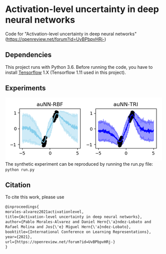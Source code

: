# Activation-level uncertainty in deep neural networks

Code for "Activation-level uncertainty in deep neural networks" (https://openreview.net/forum?id=UvBPbpvHRj-)

## Dependencies

This project runs with Python 3.6. Before running the code, you have to install [Tensorflow](https:www.tensorflow.org) 1.X (Tensorflow 1.11 used in this project). 

## Experiments

![](fig.png)
The synthetic experiment can be reproduced by running the run.py file: ```python run.py``` 

## Citation

To cite this work, please use

```
@inproceedings{
morales-alvarez2021activationlevel,
title={Activation-level uncertainty in deep neural networks},
author={Pablo Morales-Alvarez and Daniel Hern{\'a}ndez-Lobato and Rafael Molina and Jos{\'e} Miguel Hern{\'a}ndez-Lobato},
booktitle={International Conference on Learning Representations},
year={2021},
url={https://openreview.net/forum?id=UvBPbpvHRj-}
}
```
